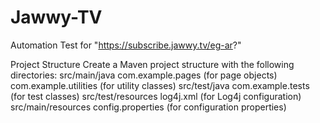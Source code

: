 # Jawwy-TV
Automation Test for "https://subscribe.jawwy.tv/eg-ar?"

Project Structure
Create a Maven project structure with the following directories:
src/main/java
com.example.pages (for page objects)
com.example.utilities (for utility classes)
src/test/java
com.example.tests (for test classes)
src/test/resources
log4j.xml (for Log4j configuration)
src/main/resources
config.properties (for configuration properties)
